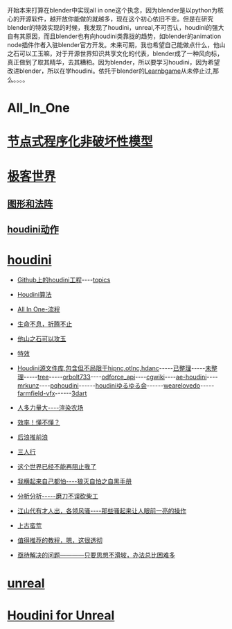 开始本来打算在blender中实现all in one这个执念，因为blender是以python为核心的开源软件，越开放你能做的就越多，现在这个初心依旧不变。但是在研究blender的特效实现的时候，我发现了houdini，unreal,不可否认，houdini的强大自有其原因，而且blender也有向houdini类靠拢的趋势，如blender的animation node插件作者入驻blender官方开发。未来可期，我也希望自己能做点什么，他山之石可以工玉嘛，对于开源世界知识共享文化的代表，blender成了一种风向标，真正做到了取其精华，去其糟粕。因为blender，所以要学习houdini，因为希望改进blender，所以在学houdini。依托于blender的[Learnbgame](https://github.com/BlenderCN/Learnbgame)从未停止过,那么。。。。

# All_In_One

# [节点式程序化非破坏性模型](https://github.com/FofightFong/All_In_One/tree/master/source_file/npnb)
# [极客世界](https://github.com/FofightFong/All_In_One/tree/master/geek_world)
##  [图形和法阵](https://github.com/FofightFong/All_In_One/tree/master/graphics)
##  [houdini动作](https://github.com/FofightFong/All_In_One/tree/master/animation)
# [houdini](https://github.com/all-in-one-houdini/Houdini_Algorithmic)


* [Github上的houdini工程](https://awesomeopensource.com/projects/houdini)----[topics](https://github.com/topics/houdini)

* [Houdini算法](https://github.com/FofightFong/All_In_One/tree/master/HoudiniAlgorithmic)

* [All In One-流程](https://github.com/FofightFong/All_In_One/blob/master/circuit/README.md)

* [生命不息，折腾不止](https://github.com/FofightFong/All_In_One/tree/master/pbyhack)

* [他山之石可以攻玉](https://github.com/FofightFong/All_In_One/blob/master/learnrut/README.md)

* [特效](https://github.com/FofightFong/All_In_One/blob/master/special_effects/README.md)

* [Houdini源文件库,包含但不局限于hipnc,otlnc,hdanc](https://github.com/FofightFong/All_In_One/tree/master/source_file)-----[已整理](https://github.com/BlenderCN/Learnbgame/blob/master/LearnruT/houdini_poqbdb.md)[](https://github.com/all-in-one-of/houdini_asset)-----[未整理](https://github.com/all-in-one-of)-----[tree](https://github.com/FofightFong/All_In_One/tree/master/houdini_assets)-----[orbolt733](https://www.orbolt.com/search/?search_ui=NONE&sort=-date)----[odforce_api](https://forums.odforce.net/applications/core/interface/file/attachment.php?id=51194)----[cgwiki](http://www.tokeru.com/cgwiki/images)----[ae-houdini](http://www.ae-houdini.com/houdini)----[mrkunz](http://mrkunz.com/learn/)----[pqhoudini](https://sites.google.com/site/pqhoudinitutorial/home/houdiniprojectfiles)------[houdiniゆるゆる会](https://trello.com/b/7ftxZclJ/houdini%E3%82%86%E3%82%8B%E3%82%86%E3%82%8B%E4%BC%9A)------[wearelovedo](https://www.wearelovedo.com/tutorials)-----[farmfield-vfx](http://www.farmfield-vfx.com/tag/houdini/#)------[3dart](https://www.3dart.it/en/3d-procedural-modeling-in-houdini/)

* [人多力量大----渲染农场](https://github.com/FofightFong/All_In_One/blob/master/render_farm)

* [效率！懂不懂？](https://github.com/FofightFong/All_In_One/blob/master/efficiency)

* [后浪推前浪](https://github.com/FofightFong/All_In_One/blob/master/learnrut/update.md)

* [三人行](other_person)

* [这个世界已经不能再阻止我了](pbyhack)

* [我横起来自己都怕----狼灭自怕之自黑手册](https://github.com/FofightFong/All_In_One/tree/master/selfblack)

* [分析分析-----磨刀不误砍柴工](https://github.com/FofightFong/All_In_One/tree/master/sharpknife)

* [江山代有才人出，各领风骚----那些骚起来让人眼前一亮的操作](https://github.com/FofightFong/All_In_One/tree/master/saocaozuo)

* [上古蛮荒](AntiquityWild/)

* [值得推荐的教程，嗯，这很透彻](https://github.com/FofightFong/All_In_One/blob/master/special_effects/tutorial_doc/Recommended.md)

* [亟待解决的问题————只要思想不滑坡，办法总比困难多](https://github.com/FofightFong/All_In_One/tree/master/make_it)

# [unreal](https://github.com/FofightFong/All_In_One/blob/master/unreal/README.md)

# [Houdini for Unreal](https://github.com/FofightFong/All_In_One/blob/master/houdini_unreal/README.md)


